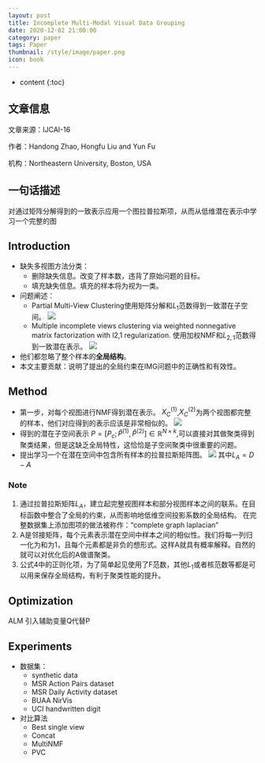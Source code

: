 ```yaml
---
layout: post
title: Incomplete Multi-Modal Visual Data Grouping
date: 2020-12-02 21:00:00
category: paper
tags: Paper
thumbnail: /style/image/paper.png
icon: book
---
```


* content
{:toc}

## 文章信息

文章来源：IJCAI-16

作者：Handong Zhao, Hongfu Liu and Yun Fu

机构：Northeastern University, Boston, USA


## 一句话描述

对通过矩阵分解得到的一致表示应用一个图拉普拉斯项，从而从低维潜在表示中学习一个完整的图

## Introduction

- 缺失多视图方法分类：
  - 删除缺失信息。改变了样本数，违背了原始问题的目标。
  - 填充缺失信息。填充的样本将为视为一类。
- 问题阐述：
  - Partial Multi-View Clustering使用矩阵分解和$L_1$范数得到一致潜在子空间。
    ![ ](https://img-blog.csdnimg.cn/20200618101714709.png)
  - Multiple incomplete views clustering via weighted nonnegative matrix factorization with l2,1 regularization. 使用加权NMF和$L_{2,1}$范数得到一致潜在表示。
    ![ ](https://img-blog.csdnimg.cn/20200618102528285.png)
- 他们都忽略了整个样本的**全局结构**。
- 本文主要贡献：说明了提出的全局约束在IMG问题中的正确性和有效性。

## Method

- 第一步，对每个视图进行NMF得到潜在表示。
  $X_C^{(1)}$,$X_C^{(2)}$为两个视图都完整的样本，他们对应得到的表示应该是非常相似的。
  ![ ](https://img-blog.csdnimg.cn/20200618103933807.png)
- 得到的潜在子空间表示 $P=[P_c;\hat{P}^{(1)},\hat{P}^{(2)}]\in \mathbb{R}^{N\times k}$,可以直接对其做聚类得到聚类结果，但是这缺乏全局特性，这恰恰是子空间聚类中很重要的问题。
- 提出学习一个在潜在空间中包含所有样本的拉普拉斯矩阵图。
  ![ ](https://img-blog.csdnimg.cn/20200618120325731.png)
  其中$L_A=D-A$

### Note

1. 通过拉普拉斯矩阵$L_A$，建立起完整视图样本和部分视图样本之间的联系。在目标函数中整合了全局的约束，从而影响地低维空间投影系数的全局结构。
   在完整数据集上添加图项的做法被称作：“complete graph laplacian”
2. A是邻接矩阵，每个元素表示潜在空间中样本之间的相似性。我们将每一列归一化为和为1，且每个元素都是非负的想形式。这样A就具有概率解释。自然的就可以对优化后的A做谱聚类。
3. 公式4中的正则化项，为了简单起见使用了F范数，其他$L_1$或者核范数等都是可以用来保存全局结构，有利于聚类性能的提升。

## Optimization

ALM
引入辅助变量Q代替P

## Experiments

- 数据集：
  - synthetic data
  - MSR Action Pairs dataset
  - MSR Daily Activity dataset
  - BUAA NirVis
  - UCI handwritten digit
- 对比算法
  - Best single view
  - Concat
  - MultiNMF
  - PVC
